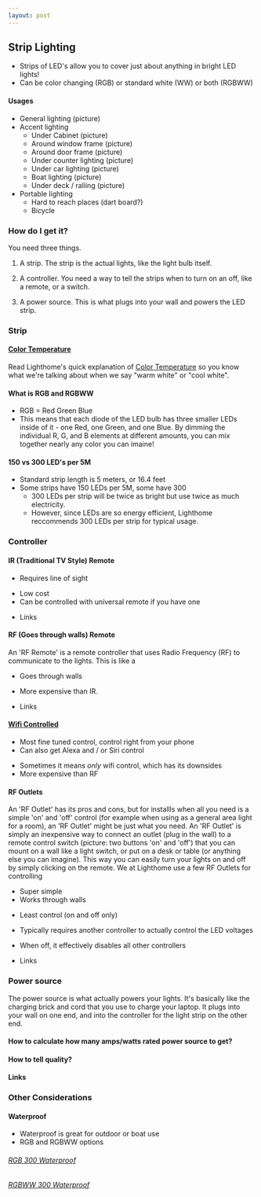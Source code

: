 ```yaml
---
layout: post
---
```


## Strip Lighting
- Strips of LED's allow you to cover just about anything in bright LED lights!
- Can be color changing (RGB) or standard white (WW) or both (RGBWW)

#### Usages
  - General lighting (picture)
  - Accent lighting 
    - Under Cabinet (picture)
    - Around window frame (picture)
    - Around door frame (picture)
    - Under counter lighting (picture)
    - Under car lighting (picture)
    - Boat lighting (picture)
    - Under deck / raliing (picture) 
  - Portable lighting
    - Hard to reach places (dart board?)
    - Bicycle


### How do I get it?

You need three things. 

1) A strip. The strip is the actual lights, like the light bulb itself.

2) A controller. You need a way to tell the strips when to turn on an off, like a remote, or a switch. 

3) A power source. This is what plugs into your wall and powers the LED strip. 



### Strip

#### [Color Temperature](/led/2017/02/color-temperature)

Read Lighthome's quick explanation of [Color Temperature](/led/2017/02/22/color-temperature) so you know what we're talking about when we say "warm white" or "cool white". 

#### What is RGB and RGBWW
  - RGB = Red Green Blue
  - This means that each diode of the LED bulb has three smaller LEDs inside of it - one Red, one Green, and one Blue. By dimming the individual R, G, and B elements at different amounts, you can mix together nearly any color you can imaine!

#### 150 vs 300 LED's per 5M
  - Standard strip length is 5 meters, or 16.4 feet
  - Some strips have 150 LEDs per 5M, some have 300
     - 300 LEDs per strip will be twice as bright but use twice as much electricity. 
     - However, since LEDs are so energy efficient, Lighthome reccommends 300 LEDs per strip for typical usage.  


  
### Controller

#### IR (Traditional TV Style) Remote 
  - Requires line of sight
  
  + Low cost
  + Can be controlled with universal remote if you have one

  - Links 

#### RF (Goes through walls) Remote

An 'RF Remote' is a remote controller that uses Radio Frequency (RF) to communicate to the lights. This is like a 

  - Goes through walls
  
  + More expensive than IR. 
  
  - Links 

 
#### [Wifi Controlled](/led/2017/02/wifi-controlled)
  + Most fine tuned control, control right from your phone
  + Can also get Alexa and / or Siri control
  
  - Sometimes it means *only* wifi control, which has its downsides
  - More expensive than RF

#### RF Outlets

An 'RF Outlet' has its pros and cons, but for installls when all you need is a simple 'on' and 'off' control (for example when using as a general area light for a room), an 'RF Outlet' might be just what you need. An 'RF Outlet' is simply an inexpensive way to connect an outlet (plug in the wall) to a remote control switch (picture: two buttons 'on' and 'off') that you can mount on a wall like a light switch, or put on a desk or table (or anything else you can imagine). This way you can easily turn your lights on and off by simply clicking on the remote. We at Lighthome use a few RF Outlets for controlling 

  + Super simple
  + Works through walls
  
  - Least control (on and off only)
  - Typically requires another controller to actually control the LED voltages
  - When off, it effectively disables all other controllers

  - Links 
  
### Power source

The power source is what actually powers your lights. It's basically like the charging brick and cord that you use to charge your laptop. It plugs into your wall on one end, and into the controller for the light strip on the other end. 

#### How to calculate how many amps/watts rated power source to get? 
#### How to tell quality? 
#### Links
  
  
### Other Considerations

#### Waterproof
  - Waterproof is great for outdoor or boat use
  - RGB and RGBWW options

###### [RGB 300 Waterproof](https://www.amazon.com/SUPERNIGHT-Waterproof-300LEDs-Changing-Flexible/dp/B00DTOAWZ2/ref=sr_1_5?ie=UTF8&qid=1487743864&sr=8-5&keywords=rgb+waterproof)

###### [RGBWW 300 Waterproof](https://www.amazon.com/LEDENET-300LEDs-Flexible-Waterproof-Lighting/dp/B00N5TNPO6/ref=sr_1_3?ie=UTF8&qid=1487743189&sr=8-3&keywords=rgbww+waterproof)




